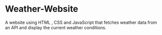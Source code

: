 # Weather-Website
A website using HTML , CSS and JavaScript that fetches weather data from an API and display the current weather conditions.

